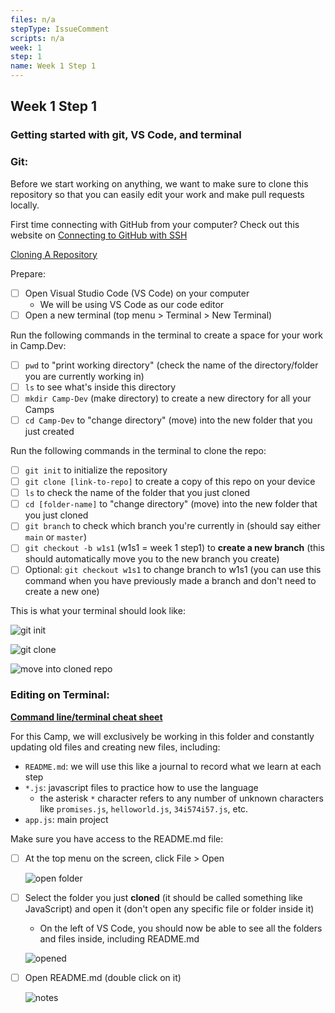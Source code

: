 ```yaml
---
files: n/a
stepType: IssueComment
scripts: n/a
week: 1
step: 1
name: Week 1 Step 1
---
```


## Week 1 Step 1

### Getting started with git, VS Code, and terminal

### Git:

Before we start working on anything, we want to make sure to clone this repository so that you can easily edit your work and make pull requests locally.

First time connecting with GitHub from your computer? Check out this website on [Connecting to GitHub with SSH](https://docs.github.com/en/github/authenticating-to-github/connecting-to-github-with-ssh)

[Cloning A Repository](https://docs.github.com/en/github/creating-cloning-and-archiving-repositories/cloning-a-repository)

Prepare: 
- [ ] Open Visual Studio Code (VS Code) on your computer
	* We will be using VS Code as our code editor 
- [ ] Open a new terminal (top menu > Terminal > New Terminal) 

Run the following commands in the terminal to create a space for your work in Camp.Dev: 
- [ ] `pwd` to "print working directory" (check the name of the directory/folder you are currently working in) 
- [ ] `ls` to see what's inside this directory 
- [ ] `mkdir Camp-Dev` (make directory) to create a new directory for all your Camps 
- [ ] `cd Camp-Dev` to "change directory" (move) into the new folder that you just created 

Run the following commands in the terminal to clone the repo: 
- [ ] `git init` to initialize the repository 
- [ ] `git clone [link-to-repo]` to create a copy of this repo on your device 
- [ ] `ls` to check the name of the folder that you just cloned 
- [ ] `cd [folder-name]` to "change directory" (move) into the new folder that you just cloned 
- [ ] `git branch` to check which branch you're currently in (should say either `main` or `master`) 
- [ ] `git checkout -b w1s1` (w1s1 = week 1 step1) to **create a new branch** (this should automatically move you to the new branch you create) 
- [ ] Optional: `git checkout w1s1` to change branch to w1s1 (you can use this command when you have previously made a branch and don't need to create a new one) 

This is what your terminal should look like:

![git init](https://user-images.githubusercontent.com/28051494/109287346-4c333e00-77d8-11eb-9575-072a88ea7ded.png)

![git clone](https://user-images.githubusercontent.com/28051494/109287355-4dfd0180-77d8-11eb-84fc-bce5e2d6259c.png)

![move into cloned repo](https://user-images.githubusercontent.com/28051494/109287364-505f5b80-77d8-11eb-82e7-1b39bf1e8d86.png)

### Editing on Terminal:

**[Command line/terminal cheat sheet](https://dev.to/shreythecray/terminal-for-dummies-57c2)**

For this Camp, we will exclusively be working in this folder and constantly updating old files and creating new files, including:
* `README.md`: we will use this like a journal to record what we learn at each step
* `*.js`: javascript files to practice how to use the language
	* the asterisk `*` character refers to any number of unknown characters like `promises.js`, `helloworld.js`, `34i574i57.js`, etc.
* `app.js`: main project

Make sure you have access to the README.md file:
- [ ] At the top menu on the screen, click File > Open
	
	![open folder](https://user-images.githubusercontent.com/28051494/109288039-34a88500-77d9-11eb-8b31-d469b0d4cf7e.png) 
- [ ] Select the folder you just **cloned** (it should be called something like JavaScript) and open it (don't open any specific file or folder inside it)
	* On the left of VS Code, you should now be able to see all the folders and files inside, including README.md
	
	![opened](https://user-images.githubusercontent.com/28051494/109288029-33775800-77d9-11eb-9959-ee8b0768f5bb.png) 
- [ ] Open README.md (double click  on it)
	
	![notes](https://user-images.githubusercontent.com/28051494/109288036-340fee80-77d9-11eb-96b5-536d2ac363fd.png)

